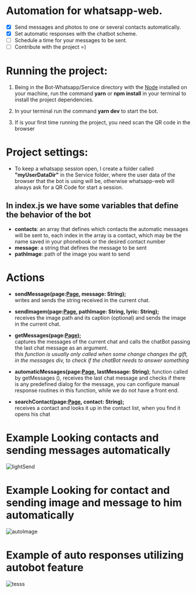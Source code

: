 # Automation for whatsapp-web.
- [x] Send messages and photos to one or several contacts automatically.
- [x] Set automatic responses with the chatbot scheme.
- [ ] Schedule a time for your messages to be sent.
- [ ] Contribute with the project =)

# Running the project:
1. Being in the Bot-Whatsapp/Service directory with the [Node](https://nodejs.org/en/) installed on your machine, run the command **yarn** or **npm install** in your terminal to install the project dependencies.

2. In your terminal run the command **yarn dev** to start the bot.

3. If is your first time running the project, you need scan the QR code in the browser

# Project settings:
- To keep a whatsapp session open, I create a folder called **"myUserDataDir"** in the Service folder, where the user data of the browser that the bot is using will be, otherwise whatsapp-web will always ask for a QR Code for start a session.

## In index.js we have some variables that define the behavior of the bot
- **contacts**: an array that defines which contacts the automatic messages will be sent to, each index in the array is a contact, which may be the name saved in your phonebook or the desired contact number
- **message**: a string that defines the message to be sent
- **pathImage**: path of the image you want to send

# Actions
- **sendMessage(page:[Page](https://github.com/puppeteer/puppeteer/blob/main/docs/api.md#class-page), message: String);** <br />
writes and sends the string received in the current chat.

- **sendImagem(page:[Page](https://github.com/puppeteer/puppeteer/blob/main/docs/api.md#class-page), pathImage: String, lyric: String);** <br />
receives the image path and its caption (optional) and sends the image in the current chat.

- **getMessages(page:[Page](https://github.com/puppeteer/puppeteer/blob/main/docs/api.md#class-page));**<br />
captures the messages of the current chat and calls the chatBot passing the last chat message as an argument. <br />
_this function is usually only called when some change changes the gift, in the messages div, to check if the chatBot needs to answer something_

- **automaticMessages(page:[Page](https://github.com/puppeteer/puppeteer/blob/main/docs/api.md#class-page), lastMessage: String)**;
function called by getMessages (), receives the last chat message and checks if there is any predefined dialog for the message, you can configure manual response routines in this function, while we do not have a front end.

- **searchContact(page:[Page](https://github.com/puppeteer/puppeteer/blob/main/docs/api.md#class-page), contact: String);** <br />
receives a contact and looks it up in the contact list, when you find it opens his chat


# Example Looking contacts and sending messages automatically


![lightSend](https://user-images.githubusercontent.com/48760214/96987097-e9175f00-14f8-11eb-8696-16b1f70fcbdc.gif)

# Example Looking for contact and sending image and message to him automatically

![autoImage](https://user-images.githubusercontent.com/48760214/96988675-03ead300-14fb-11eb-92c7-b91e3a40d640.gif)

# Example of auto responses utilizing autobot feature

![tesss](https://user-images.githubusercontent.com/48760214/96992830-cbe68e80-1500-11eb-8388-d417f80f06e1.gif)

